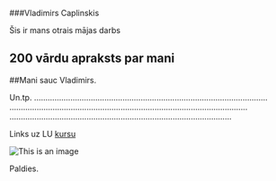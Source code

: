 ###Vladimirs Caplinskis

Šis ir mans otrais mājas darbs

## 200 vārdu apraksts par mani

##Mani sauc Vladimirs.

Un.tp. .......................................................................................................
.........................................................................................................
..................................................................................................

Links uz LU [kursu](https://edu.lu.lv/course/index.php?categoryid=271)




![This is an image](https://i.picsum.photos/id/1018/200/300.jpg?hmac=IrYgAIczHOxOgmWliW3MlASD3LdAJ_aHAdh5f2aY9Sw)

Paldies.